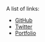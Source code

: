 A list of links:

- [GitHub]
- [Twitter]
- [Portfolio]

<!-- Links -->

[github]: http://github.com/spences10
[twitter]: http://twitter.com/spences10
[portfolio]: http://scottspence.com
